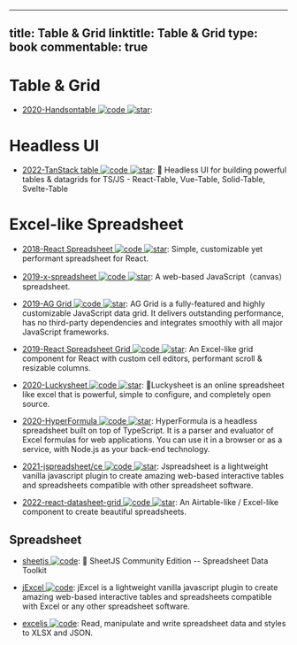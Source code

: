 
---
title: Table & Grid
linktitle: Table & Grid
type: book
commentable: true
---

# Table & Grid

- [2020-Handsontable ![code](https://martrix-usa.oss-accelerate.aliyuncs.com/logo/code.svg) ![star](https://img.shields.io/github/stars/handsontable/handsontable)](https://github.com/handsontable/handsontable):

# Headless UI

- [2022-TanStack table ![code](https://martrix-usa.oss-accelerate.aliyuncs.com/logo/code.svg) ![star](https://img.shields.io/github/stars/TanStack/table)](https://github.com/TanStack/table): 🤖 Headless UI for building powerful tables & datagrids for TS/JS - React-Table, Vue-Table, Solid-Table, Svelte-Table

# Excel-like Spreadsheet

- [2018-React Spreadsheet ![code](https://martrix-usa.oss-accelerate.aliyuncs.com/logo/code.svg) ![star](https://img.shields.io/github/stars/iddan/react-spreadsheet)](https://github.com/iddan/react-spreadsheet): Simple, customizable yet performant spreadsheet for React.

- [2019-x-spreadsheet ![code](https://martrix-usa.oss-accelerate.aliyuncs.com/logo/code.svg) ![star](https://img.shields.io/github/stars/myliang/x-spreadsheet)](https://github.com/myliang/x-spreadsheet): A web-based JavaScript（canvas） spreadsheet.

- [2019-AG Grid ![code](https://martrix-usa.oss-accelerate.aliyuncs.com/logo/code.svg) ![star](https://img.shields.io/github/stars/ag-grid/ag-grid)](https://github.com/ag-grid/ag-grid): AG Grid is a fully-featured and highly customizable JavaScript data grid. It delivers outstanding performance, has no third-party dependencies and integrates smoothly with all major JavaScript frameworks.

- [2019-React Spreadsheet Grid ![code](https://martrix-usa.oss-accelerate.aliyuncs.com/logo/code.svg) ![star](https://img.shields.io/github/stars/denisraslov/react-spreadsheet-grid)](https://github.com/denisraslov/react-spreadsheet-grid): An Excel-like grid component for React with custom cell editors, performant scroll & resizable columns.

- [2020-Luckysheet ![code](https://martrix-usa.oss-accelerate.aliyuncs.com/logo/code.svg) ![star](https://img.shields.io/github/stars/dream-num/Luckysheet)](https://github.com/dream-num/Luckysheet): 🚀Luckysheet is an online spreadsheet like excel that is powerful, simple to configure, and completely open source.

- [2020-HyperFormula ![code](https://martrix-usa.oss-accelerate.aliyuncs.com/logo/code.svg) ![star](https://img.shields.io/github/stars/handsontable/hyperformula)](https://github.com/handsontable/hyperformula): HyperFormula is a headless spreadsheet built on top of TypeScript. It is a parser and evaluator of Excel formulas for web applications. You can use it in a browser or as a service, with Node.js as your back-end technology.

- [2021-jspreadsheet/ce ![code](https://martrix-usa.oss-accelerate.aliyuncs.com/logo/code.svg) ![star](https://img.shields.io/github/stars/jspreadsheet/ce)](https://github.com/jspreadsheet/ce): Jspreadsheet is a lightweight vanilla javascript plugin to create amazing web-based interactive tables and spreadsheets compatible with other spreadsheet software.

- [2022-react-datasheet-grid ![code](https://martrix-usa.oss-accelerate.aliyuncs.com/logo/code.svg) ![star](https://img.shields.io/github/stars/nick-keller/react-datasheet-grid)](https://github.com/nick-keller/react-datasheet-grid): An Airtable-like / Excel-like component to create beautiful spreadsheets.

## Spreadsheet

- [sheetjs ![code](https://martrix-usa.oss-accelerate.aliyuncs.com/logo/code.svg)](https://github.com/SheetJS/sheetjs): 📗 SheetJS Community Edition -- Spreadsheet Data Toolkit

- [jExcel ![code](https://martrix-usa.oss-accelerate.aliyuncs.com/logo/code.svg)](https://github.com/paulhodel/jexcel): jExcel is a lightweight vanilla javascript plugin to create amazing web-based interactive tables and spreadsheets compatible with Excel or any other spreadsheet software.

- [exceljs ![code](https://martrix-usa.oss-accelerate.aliyuncs.com/logo/code.svg)](https://github.com/exceljs/exceljs): Read, manipulate and write spreadsheet data and styles to XLSX and JSON.

    